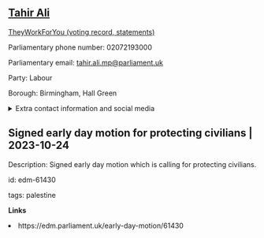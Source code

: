 ## <a href="https://members.parliament.uk/member/4747/contact">Tahir Ali</a>

<a href="https://www.theyworkforyou.com/mp/25888/tahir_ali/birmingham%2C_hall_green">TheyWorkForYou (voting record, statements)</a> 

Parliamentary phone number: 02072193000 

Parliamentary email: tahir.ali.mp@parliament.uk 

Party: Labour 

Borough: Birmingham, Hall Green 

<details><summary>Extra contact information and social media</summary> 
<li>Website:</li>
<li>Twitter:</li>
<li>Constituency office phone number: 01217140034</li>
<li>Constituency office email:</li>
<li>Facebook:</li>
<li>Instagram:</li>
<li>Youtube:</li>
<li>Linkedin:</li>
<li>Government department phone number:</li>
<li>Government department email:</li>
<li>Threads:</li>
<li>Party office phone number:</li>
<li>Party office email:</li>
<li>Tiktok:</li>
</details>

## Signed early day motion for protecting civilians | 2023-10-24

Description: Signed early day motion which is calling for protecting civilians. 
 
id: edm-61430 

tags: palestine 

**Links** 
 <li>https://edm.parliament.uk/early-day-motion/61430</li>
